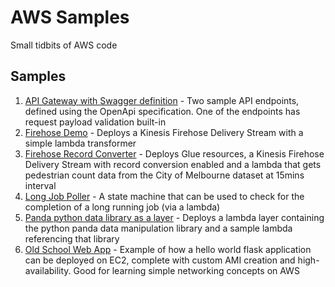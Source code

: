# AWS Samples
Small tidbits of AWS code

## Samples
1. [API Gateway with Swagger definition](./001-apigw-swagger/README.md) - Two sample API endpoints, defined using the OpenApi specification. One of the endpoints has request payload validation built-in
1. [Firehose Demo](./002-firehose-demo/README.md) - Deploys a Kinesis Firehose Delivery Stream with a simple lambda transformer
1. [Firehose Record Converter](./003-firehose-record-converter/README.md) - Deploys Glue resources, a Kinesis Firehose Delivery Stream with record conversion enabled and a lambda that gets pedestrian count data from the City of Melbourne dataset at 15mins interval
1. [Long Job Poller](./004-long-job-polling/README.md) - A state machine that can be used to check for the completion of a long running job (via a lambda)
1. [Panda python data library as a layer](./005-panda-lambda-layer/README.md) - Deploys a lambda layer containing the python panda data manipulation library and a sample lambda referencing that library
1. [Old School Web App](./006-old-school-web-app/README.md) - Example of how a hello world flask application can be deployed on EC2, complete with custom AMI creation and high-availability. Good for learning simple networking concepts on AWS
